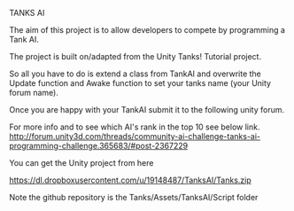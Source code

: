 TANKS AI

The aim of this project is to allow developers to compete by programming a Tank AI.

The project is built on/adapted from the Unity Tanks! Tutorial project.

So all you have to do is extend a class from TankAI and overwrite the Update function and Awake function to set your tanks name (your Unity forum name).

Once you are happy with your TankAI submit it to the following unity forum.

For more info and to see which AI's rank in the top 10 see below link.
 http://forum.unity3d.com/threads/community-ai-challenge-tanks-ai-programming-challenge.365683/#post-2367229
 
 You can get the Unity project from here
 
 https://dl.dropboxusercontent.com/u/19148487/TanksAI/Tanks.zip
 
 Note the github repository is the Tanks/Assets/TanksAI/Script folder

